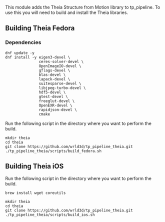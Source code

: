
This module adds the Theia Structure from Motion library to tp_pipeline. To use this you will need to build and install the Theia libraries.

## Building Theia Fedora

### Dependencies
```
dnf update -y
dnf install -y eigen3-devel \
               ceres-solver-devel \
               OpenImageIO-devel \
               gflags-devel \
               blas-devel \
               lapack-devel \
               suitesparse-devel \
               libjpeg-turbo-devel \
               hdf5-devel \
               gtest-devel \
               freeglut-devel \
               OpenEXR-devel \
               rapidjson-devel \
               cmake
```
Run the following script in the directory where you want to perform the build.
```
mkdir theia
cd theia
git clone https://github.com/wrld3d/tp_pipeline_theia.git
./tp_pipeline_theia/scripts/build_fedora.sh

```


## Building Theia iOS
Run the following script in the directory where you want to perform the build.
```
brew install wget coreutils

mkdir theia
cd theia
git clone https://github.com/wrld3d/tp_pipeline_theia.git
./tp_pipeline_theia/scripts/build_ios.sh

```

